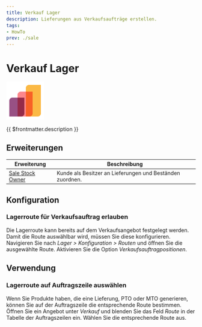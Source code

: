 ```yaml
---
title: Verkauf Lager
description: Lieferungen aus Verkaufsaufträge erstellen.
tags:
- HowTo
prev: ./sale
---
```

# Verkauf Lager
![icons_odoo_sale](attachments/icons_odoo_sale.png)

{{ $frontmatter.description }}

## Erweiterungen

| Erweiterung                                 | Beschreibung                                              |
| ------------------------------------------- | --------------------------------------------------------- |
| [Sale Stock Owner](Sale%20Stock%20Owner.md) | Kunde als Besitzer an Lieferungen und Beständen zuordnen. |

## Konfiguration

### Lagerroute für Verkaufsauftrag erlauben

Die Lagerroute kann bereits auf dem Verkaufsangebot festgelegt werden. Damit die Route auswählbar wird, müssen Sie diese konfigurieren. Navigieren Sie nach *Lager > Konfiguration > Routen* und öffnen Sie die ausgewählte Route. Aktivieren Sie die Option *Verkaufsauftragpositionen*.

## Verwendung

### Lagerroute auf Auftragszeile auswählen

Wenn Sie Produkte haben, die eine Lieferung, PTO oder MTO generieren, können Sie auf der Auftragszeile die entsprechende Route bestimmen. Öffnen Sie ein Angebot unter *Verkauf* und blenden Sie das Feld *Route* in der Tabelle der Auftragszeilen ein. Wählen Sie die entsprechende Route aus.